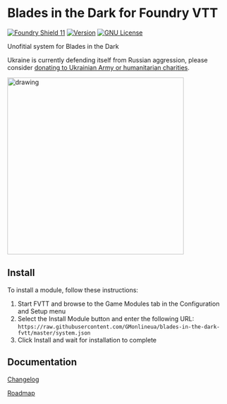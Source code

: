 # Blades in the Dark for Foundry VTT

[![Foundry Shield 11]][Foundry URL]
[![Version]][Version URL]
[![GNU License]][GNU URL]

Unofitial system for Blades in the Dark

Ukraine is currently defending itself from Russian aggression, please consider [donating to Ukrainian Army or humanitarian charities](https://standforukraine.com/).
<p float="left">
  <img src="https://upload.wikimedia.org/wikipedia/commons/4/49/Flag_of_Ukraine.svg" alt="drawing" width="400"/>
</p>

## Install

To install a module, follow these instructions:

1. Start FVTT and browse to the Game Modules tab in the Configuration and Setup menu
2. Select the Install Module button and enter the following URL: `https://raw.githubusercontent.com/GMonlineua/blades-in-the-dark-fvtt/master/system.json`
3. Click Install and wait for installation to complete

## Documentation

[Changelog](https://github.com/GMonlineua/blades-in-the-dark-fvtt/blob/master/CHANGELOG.md)

[Roadmap](https://github.com/GMonlineua/blades-in-the-dark-fvtt/blob/master/ROADMAP.md)

[Foundry Shield 11]: https://img.shields.io/badge/Foundry-11-informational?style=flat-square
[Foundry URL]: https://foundryvtt.com

[Version]: https://img.shields.io/badge/Version-0.2-orange?style=flat-square
[Version URL]: https://github.com/GMonlineua/blades-in-the-dark-fvtt

[GNU License]: https://img.shields.io/badge/License-GNU-green?style=flat-square
[GNU URL]: https://github.com/GMonlineua/blades-in-the-dark-fvtt/blob/master/LICENSE.md
